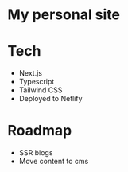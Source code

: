 # My personal site

# Tech
- Next.js
- Typescript
- Tailwind CSS
- Deployed to Netlify

# Roadmap 
- SSR blogs
- Move content to cms
